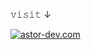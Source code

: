 𝚟𝚒𝚜𝚒𝚝 ↓

[![astor-dev.com](https://img.shields.io/badge/astorverse.com-2c2c2c?style=for-the-badge)](https://astor-dev.com)
